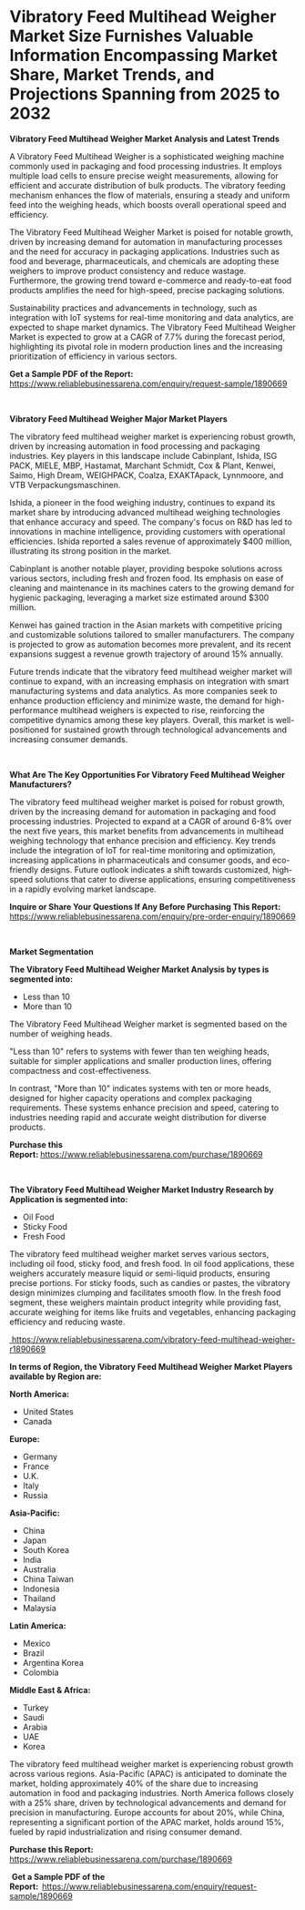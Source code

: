<p><h1>Vibratory Feed Multihead Weigher Market Size Furnishes Valuable Information Encompassing Market Share, Market Trends, and Projections Spanning from 2025 to 2032</h1></p><p><strong>Vibratory Feed Multihead Weigher Market Analysis and Latest Trends</strong></p>
<p><p>A Vibratory Feed Multihead Weigher is a sophisticated weighing machine commonly used in packaging and food processing industries. It employs multiple load cells to ensure precise weight measurements, allowing for efficient and accurate distribution of bulk products. The vibratory feeding mechanism enhances the flow of materials, ensuring a steady and uniform feed into the weighing heads, which boosts overall operational speed and efficiency.</p><p>The Vibratory Feed Multihead Weigher Market is poised for notable growth, driven by increasing demand for automation in manufacturing processes and the need for accuracy in packaging applications. Industries such as food and beverage, pharmaceuticals, and chemicals are adopting these weighers to improve product consistency and reduce wastage. Furthermore, the growing trend toward e-commerce and ready-to-eat food products amplifies the need for high-speed, precise packaging solutions.</p><p>Sustainability practices and advancements in technology, such as integration with IoT systems for real-time monitoring and data analytics, are expected to shape market dynamics. The Vibratory Feed Multihead Weigher Market is expected to grow at a CAGR of 7.7% during the forecast period, highlighting its pivotal role in modern production lines and the increasing prioritization of efficiency in various sectors.</p></p>
<p><strong>Get a Sample PDF of the Report:&nbsp;</strong> <a href="https://www.reliablebusinessarena.com/enquiry/request-sample/1890669?utm_campaign=2013&utm_medium=2&utm_source=Github&utm_content=ia&utm_term=12042025&utm_id=vibratory-feed-multihead-weigher">https://www.reliablebusinessarena.com/enquiry/request-sample/1890669</a></p>
<p>&nbsp;</p>
<p><strong>Vibratory Feed Multihead Weigher Major Market Players</strong></p>
<p><p>The vibratory feed multihead weigher market is experiencing robust growth, driven by increasing automation in food processing and packaging industries. Key players in this landscape include Cabinplant, Ishida, ISG PACK, MIELE, MBP, Hastamat, Marchant Schmidt, Cox & Plant, Kenwei, Saimo, High Dream, WEIGHPACK, Coalza, EXAKTApack, Lynnmoore, and VTB Verpackungsmaschinen.</p><p>Ishida, a pioneer in the food weighing industry, continues to expand its market share by introducing advanced multihead weighing technologies that enhance accuracy and speed. The company's focus on R&D has led to innovations in machine intelligence, providing customers with operational efficiencies. Ishida reported a sales revenue of approximately $400 million, illustrating its strong position in the market.</p><p>Cabinplant is another notable player, providing bespoke solutions across various sectors, including fresh and frozen food. Its emphasis on ease of cleaning and maintenance in its machines caters to the growing demand for hygienic packaging, leveraging a market size estimated around $300 million. </p><p>Kenwei has gained traction in the Asian markets with competitive pricing and customizable solutions tailored to smaller manufacturers. The company is projected to grow as automation becomes more prevalent, and its recent expansions suggest a revenue growth trajectory of around 15% annually.</p><p>Future trends indicate that the vibratory feed multihead weigher market will continue to expand, with an increasing emphasis on integration with smart manufacturing systems and data analytics. As more companies seek to enhance production efficiency and minimize waste, the demand for high-performance multihead weighers is expected to rise, reinforcing the competitive dynamics among these key players. Overall, this market is well-positioned for sustained growth through technological advancements and increasing consumer demands.</p></p>
<p>&nbsp;</p>
<p><strong>What Are The Key Opportunities For Vibratory Feed Multihead Weigher Manufacturers?</strong></p>
<p><p>The vibratory feed multihead weigher market is poised for robust growth, driven by the increasing demand for automation in packaging and food processing industries. Projected to expand at a CAGR of around 6-8% over the next five years, this market benefits from advancements in multihead weighing technology that enhance precision and efficiency. Key trends include the integration of IoT for real-time monitoring and optimization, increasing applications in pharmaceuticals and consumer goods, and eco-friendly designs. Future outlook indicates a shift towards customized, high-speed solutions that cater to diverse applications, ensuring competitiveness in a rapidly evolving market landscape.</p></p>
<p><strong>Inquire or Share Your Questions If Any Before Purchasing This Report:</strong> <a href="https://www.reliablebusinessarena.com/enquiry/pre-order-enquiry/1890669?utm_campaign=2013&utm_medium=2&utm_source=Github&utm_content=ia&utm_term=12042025&utm_id=vibratory-feed-multihead-weigher">https://www.reliablebusinessarena.com/enquiry/pre-order-enquiry/1890669</a></p>
<p>&nbsp;</p>
<p><strong>Market Segmentation</strong></p>
<p><strong>The Vibratory Feed Multihead Weigher Market Analysis by types is segmented into:</strong></p>
<p><ul><li>Less than 10</li><li>More than 10</li></ul></p>
<p><p>The Vibratory Feed Multihead Weigher market is segmented based on the number of weighing heads. </p><p>"Less than 10" refers to systems with fewer than ten weighing heads, suitable for simpler applications and smaller production lines, offering compactness and cost-effectiveness. </p><p>In contrast, "More than 10" indicates systems with ten or more heads, designed for higher capacity operations and complex packaging requirements. These systems enhance precision and speed, catering to industries needing rapid and accurate weight distribution for diverse products.</p></p>
<p><strong>Purchase this Report:&nbsp;</strong><a href="https://www.reliablebusinessarena.com/purchase/1890669?utm_campaign=2013&utm_medium=2&utm_source=Github&utm_content=ia&utm_term=12042025&utm_id=vibratory-feed-multihead-weigher">https://www.reliablebusinessarena.com/purchase/1890669</a></p>
<p>&nbsp;</p>
<p><strong>The Vibratory Feed Multihead Weigher Market Industry Research by Application is segmented into:</strong></p>
<p><ul><li>Oil Food</li><li>Sticky Food</li><li>Fresh Food</li></ul></p>
<p><p>The vibratory feed multihead weigher market serves various sectors, including oil food, sticky food, and fresh food. In oil food applications, these weighers accurately measure liquid or semi-liquid products, ensuring precise portions. For sticky foods, such as candies or pastes, the vibratory design minimizes clumping and facilitates smooth flow. In the fresh food segment, these weighers maintain product integrity while providing fast, accurate weighing for items like fruits and vegetables, enhancing packaging efficiency and reducing waste.</p></p>
<p><a href="https://www.reliablebusinessarena.com/vibratory-feed-multihead-weigher-r1890669?utm_campaign=2013&utm_medium=2&utm_source=Github&utm_content=ia&utm_term=12042025&utm_id=vibratory-feed-multihead-weigher">&nbsp;https://www.reliablebusinessarena.com/vibratory-feed-multihead-weigher-r1890669</a></p>
<p><strong>In terms of Region, the Vibratory Feed Multihead Weigher Market Players available by Region are:</strong></p>
<p>
    <p> <strong> North America: </strong>
        <ul>
            <li>United States</li>
            <li>Canada</li>
        </ul>
        </p> 
    <p> <strong> Europe: </strong>
        <ul>
            <li>Germany</li>
            <li>France</li>
            <li>U.K.</li>
            <li>Italy</li>
            <li>Russia</li>
        </ul>
        </p> 
    <p> <strong> Asia-Pacific: </strong>
        <ul>
            <li>China</li>
            <li>Japan</li>
            <li>South Korea</li>
            <li>India</li>
            <li>Australia</li>
            <li>China Taiwan</li>
            <li>Indonesia</li>
            <li>Thailand</li>
            <li>Malaysia</li>
        </ul>
        </p> 
    <p> <strong> Latin America: </strong>
        <ul>
            <li>Mexico</li>
            <li>Brazil</li>
            <li>Argentina Korea</li>
            <li>Colombia</li>
        </ul>
        </p> 
    <p> <strong> Middle East & Africa: </strong>
        <ul>
            <li>Turkey</li>
            <li>Saudi</li>
            <li>Arabia</li>
            <li>UAE</li>
            <li>Korea</li>
        </ul>
    </p>
    </p>
<p><p>The vibratory feed multihead weigher market is experiencing robust growth across various regions. Asia-Pacific (APAC) is anticipated to dominate the market, holding approximately 40% of the share due to increasing automation in food and packaging industries. North America follows closely with a 25% share, driven by technological advancements and demand for precision in manufacturing. Europe accounts for about 20%, while China, representing a significant portion of the APAC market, holds around 15%, fueled by rapid industrialization and rising consumer demand.</p></p>
<p><strong>Purchase this Report: </strong><a href="https://www.reliablebusinessarena.com/purchase/1890669?utm_campaign=2013&utm_medium=2&utm_source=Github&utm_content=ia&utm_term=12042025&utm_id=vibratory-feed-multihead-weigher">https://www.reliablebusinessarena.com/purchase/1890669</a></p>
<p>&nbsp;<strong>Get a Sample PDF of the Report:&nbsp;&nbsp;</strong><a href="https://www.reliablebusinessarena.com/enquiry/request-sample/1890669?utm_campaign=2013&utm_medium=2&utm_source=Github&utm_content=ia&utm_term=12042025&utm_id=vibratory-feed-multihead-weigher">https://www.reliablebusinessarena.com/enquiry/request-sample/1890669</a></p>
<p><strong></strong></p>
<p><p></p><p></p><p></p></p>
